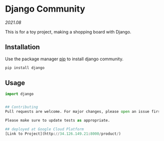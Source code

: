 # Django Community

*2021.08*

This is for a toy project, making a shopping board with Django. 




## Installation

Use the package manager [pip](https://pip.pypa.io/en/stable/) to install django community.

```bash
pip install django
```

## Usage

```python
import django


## Contributing
Pull requests are welcome. For major changes, please open an issue first to discuss what you would like to change.

Please make sure to update tests as appropriate.

## deployed at Google Cloud Platform
[Link to Project](http://34.126.149.21:8000/product/)